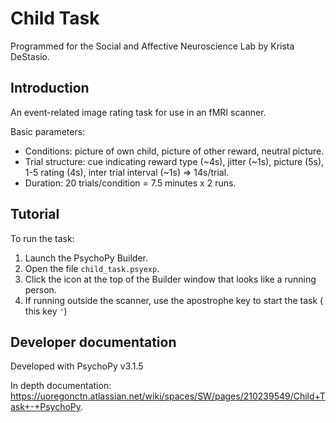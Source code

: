 # Child Task
Programmed for the Social and Affective Neuroscience Lab by Krista DeStasio.  

## Introduction

An event-related image rating task for use in an fMRI scanner.  

Basic parameters:  

- Conditions: picture of own child, picture of other reward, neutral picture. 
- Trial structure: cue indicating reward type (~4s), jitter (~1s), picture (5s), 1-5 rating (4s), inter trial interval (~1s) => 14s/trial.  
- Duration: 20 trials/condition = 7.5 minutes x 2 runs.  

## Tutorial

To run the task:  

1. Launch the PsychoPy Builder.
2. Open the file `child_task.psyexp`.
3. Click the icon at the top of the Builder window that looks like a running person.
4. If running outside the scanner, use the apostrophe key to start the task ( this key `'`)

## Developer documentation

Developed with PsychoPy v3.1.5

In depth documentation: https://uoregonctn.atlassian.net/wiki/spaces/SW/pages/210239549/Child+Task+-+PsychoPy. 